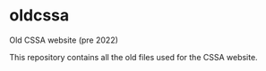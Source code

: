 # oldcssa
Old CSSA website (pre 2022) 

This repository contains all the old files used for the CSSA website. 
